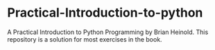 # Practical-Introduction-to-python
A Practical Introduction to Python Programming by Brian Heinold. This repository is a solution for most exercises in the book.


